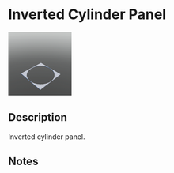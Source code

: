 # Inverted Cylinder Panel

![Inverted Cylinder Panel](../Cropped_Blocks/Building_Blocks/Inverted_Cylinder_Panel.png)

## Description
<!-- Write a description for this block -->
Inverted cylinder panel.

## Notes
<!-- Any extra notes -->